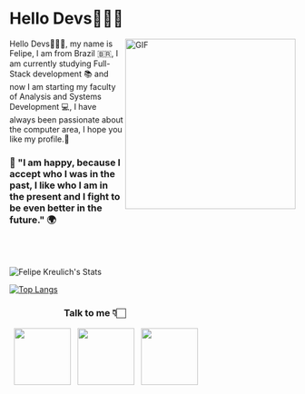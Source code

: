 # Hello Devs👨🏻‍💻
<img align="right" alt="GIF" src="https://media.giphy.com/media/du3J3cXyzhj75IOgvA/giphy.gif" width="300" height="300"/>
  
Hello Devs🙋🏼‍♂️, my name is Felipe, I am from Brazil 🇧🇷, I am currently studying Full-Stack development 📚 and now I am starting my faculty of Analysis and Systems Development 💻, I have always been passionate about the computer area, I hope you like my profile.💜

### 🚀 "I am happy, because I accept who I was in the past, I like who I am in the present and I fight to be even better in the future." 🌍

<br>
<br>
<br>

<img align="center" src="https://github-readme-stats.vercel.app/api?username=FelipeKreulich&include_all_commits=true&count_private=true&show_icons=true&line_height=20&title_color=7A7ADB&icon_color=2234AE&text_color=D3D3D3&bg_color=0,000000,130F40" alt="Felipe Kreulich's Stats">

</br>

[![Top Langs](https://github-readme-stats.vercel.app/api/top-langs/?username=FelipeKreulich&layout=compact&text_color=daf7dc&bg_color=151515)](https://github.com/FelipeKreulich)
<br>
### ⠀⠀⠀⠀⠀⠀⠀⠀Talk to me 👇🏻
<p align="left">
&nbsp; <a href="https://twitter.com/FelipeKreulich" target="_blank" rel="noopener noreferrer"><img src="https://img.icons8.com/plasticine/100/000000/twitter.png" width="100"/></a>
&nbsp; <a href="https://www.instagram.com/_kreulich/" target="_blank" rel="noopener noreferrer"><img src="https://img.icons8.com/plasticine/100/000000/instagram-new.png" width="100" /></a>  
&nbsp; <a href="mailto:felipek2002k@gmail.com" target="_blank" rel="noopener noreferrer"><img src="https://img.icons8.com/plasticine/100/000000/gmail.png"  width="100" /></a>
</p>
